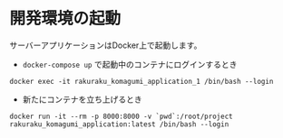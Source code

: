# 開発環境の起動
サーバーアプリケーションはDocker上で起動します。

* `docker-compose up` で起動中のコンテナにログインするとき
```
docker exec -it rakuraku_komagumi_application_1 /bin/bash --login
```

* 新たにコンテナを立ち上げるとき
```
docker run -it --rm -p 8000:8000 -v `pwd`:/root/project rakuraku_komagumi_application:latest /bin/bash --login
```
